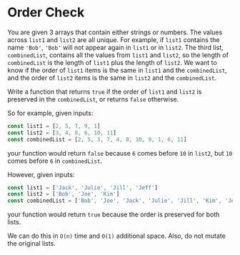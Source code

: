 # Order Check

You are given 3 arrays that contain either strings or numbers. The values across `list1` and `list2` are all unique. For example, if `list1` contains the name `'Bob'`, `'Bob'` will not appear again in `list1` or in `list2`. The third list, `combinedList`, contains all the values from `list1` and `list2`, so the length of `combinedList` is the length of `list1` plus the length of `list2`. We want to know if the order of `list1` items is the same in `list1` and the `combinedList`, and the order of `list2` items is the same in `list2` and the `combinedList`.

Write a function that returns `true` if the order of `list1` and `list2` is preserved in the `combinedList`, or returns `false` otherwise.

So for example, given inputs:
```javascript
const list1 = [2, 5, 7, 9, 1]
const list2 = [3, 4, 8, 6, 10, 11]
const combinedList = [2, 5, 3, 7, 4, 8, 10, 9, 1, 6, 11]
```
your function would return `false` because `6` comes before `10` in `list2`, but `10` comes before `6` in `combinedList`.

However, given inputs:
```javascript
const list1 = ['Jack', 'Julie', 'Jill', 'Jeff']
const list2 = ['Bob', 'Joe', 'Kim']
const combinedList = ['Bob', 'Joe', 'Jack', 'Julie', 'Jill', 'Kim', 'Jeff']
```
your function would return `true` because the order is preserved for both lists.

We can do this in `O(n)` time and `O(1)` additional space. Also, do not mutate the original lists.
